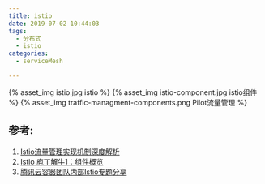 ```yaml
---
title: istio
date: 2019-07-02 10:44:03
tags:
  - 分布式
  - istio
categories: 
  - serviceMesh  

---
```


{% asset_img  istio.jpg  istio %}
{% asset_img  istio-component.jpg  istio组件  %}
{% asset_img  traffic-managment-components.png  Pilot流量管理  %}

<!-- more -->

## 参考:
1. [Istio流量管理实现机制深度解析](https://zhaohuabing.com/post/2018-09-25-istio-traffic-management-impl-intro/)
2. [Istio 庖丁解牛1：组件概览](https://mp.weixin.qq.com/s/VwqxrZsVmn4a5PcVckaLxA)
3. [腾讯云容器团队内部Istio专题分享](https://mp.weixin.qq.com/s/NjMncH84uEl_PywOFFMlFA)

